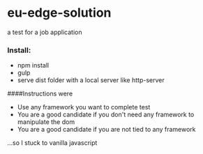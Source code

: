 # eu-edge-solution
a test for a job application

### Install:
* npm install
* gulp
* serve dist folder with a local server like http-server

####Instructions were
* Use any framework you want to complete test
* You are a good candidate if you don't need any framework to manipulate the dom
* You are a good candidate if you are not tied to any framework

...so I stuck to vanilla javascript
